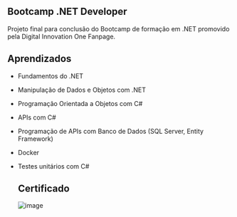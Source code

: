 ## Bootcamp .NET Developer

Projeto final para conclusão do Bootcamp de formação em .NET promovido pela Digital Innovation One Fanpage.

## Aprendizados

- Fundamentos do .NET
- Manipulação de Dados e Objetos com .NET
- Programação Orientada a Objetos com C#
- APIs com C#
- Programação de APIs com Banco de Dados (SQL Server, Entity Framework)
- Docker
- Testes unitários com C#

  ## Certificado

  ![image](https://github.com/user-attachments/assets/e5599f9c-a336-45e2-a217-8a9462ceefaa)
